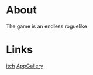# About
The game is an endless roguelike
# Links
[itch](https://smagoll.itch.io/aristocrasy)
[AppGallery](https://appgallery.cloud.huawei.com/ag/n/app/C110498811?locale=en_US&source=appshare&subsource=C110498811&shareTo=com.android.chrome&shareFrom=appmarket&shareIds=bec52d58749d4c19abfe408751631d01_com.android.chrome&callType=SHARE)

